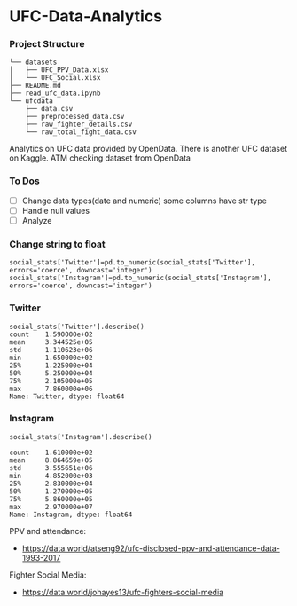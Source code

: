 # UFC-Data-Analytics

### Project Structure

```
└── datasets
│   ├── UFC_PPV_Data.xlsx
│   └── UFC_Social.xlsx
├── README.md
├── read_ufc_data.ipynb
└── ufcdata
    ├── data.csv
    ├── preprocessed_data.csv
    ├── raw_fighter_details.csv
    └── raw_total_fight_data.csv
```

Analytics on UFC data provided by OpenData. There is another UFC dataset on Kaggle.
ATM checking dataset from OpenData

### To Dos

- [ ] Change data types(date and numeric) some columns have str type
- [ ] Handle null values
- [ ] Analyze

### Change string to float

```
social_stats['Twitter']=pd.to_numeric(social_stats['Twitter'], errors='coerce', downcast='integer')
social_stats['Instagram']=pd.to_numeric(social_stats['Instagram'], errors='coerce', downcast='integer')
```

### Twitter
 
```
social_stats['Twitter'].describe()
count    1.590000e+02
mean     3.344525e+05
std      1.110623e+06
min      1.650000e+02
25%      1.225000e+04
50%      5.250000e+04
75%      2.105000e+05
max      7.860000e+06
Name: Twitter, dtype: float64

```

### Instagram

```
social_stats['Instagram'].describe()

count    1.610000e+02
mean     8.864659e+05
std      3.555651e+06
min      4.852000e+03
25%      2.830000e+04
50%      1.270000e+05
75%      5.860000e+05
max      2.970000e+07
Name: Instagram, dtype: float64
```


PPV and attendance:
* https://data.world/atseng92/ufc-disclosed-ppv-and-attendance-data-1993-2017

Fighter Social Media:
* https://data.world/johayes13/ufc-fighters-social-media

